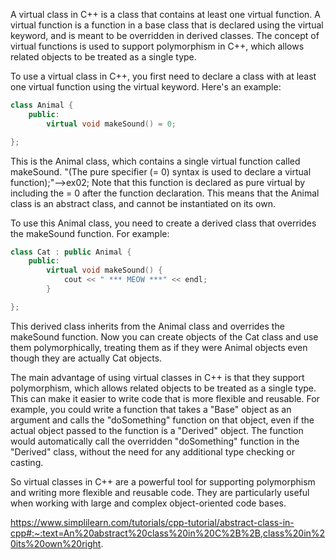 A virtual class in C++ is a class that contains at least one virtual function.
A virtual function is a function in a base class that is declared using the virtual keyword, and is meant to be overridden in derived classes.
The concept of virtual functions is used to support polymorphism in C++, which allows related objects to be treated as a single type.

To use a virtual class in C++, you first need to declare a class with at least one virtual function using the virtual keyword. Here's an example:

```c++
class Animal {
	public:
		virtual void makeSound() = 0;

};
```

This is the Animal class, which contains a single virtual function called makeSound. 
		"(The pure specifier (= 0) syntax is used to declare a virtual function);"-->ex02;
Note that this function is declared as pure virtual by including the = 0 after the function declaration.
This means that the Animal class is an abstract class, and cannot be instantiated on its own.

To use this Animal class, you need to create a derived class that overrides the makeSound function. For example:

```c++
class Cat : public Animal {
	public:
		virtual void makeSound() {
			cout << " *** MEOW ***" << endl;
		}

};
```

This derived class inherits from the Animal class and overrides the makeSound function.
Now you can create objects of the Cat class and use them polymorphically, treating them as if they were Animal objects even though they are actually Cat objects.

The main advantage of using virtual classes in C++ is that they support polymorphism, which allows related objects to be treated as a single type. This can make it easier to write code that is more flexible and reusable.
For example, you could write a function that takes a "Base" object as an argument and calls the "doSomething" function on that object, even if the actual object passed to the function is a "Derived" object.
The function would automatically call the overridden "doSomething" function in the "Derived" class, without the need for any additional type checking or casting.

So virtual classes in C++ are a powerful tool for supporting polymorphism and writing more flexible and reusable code. They are particularly useful when working with large and complex object-oriented code bases.



https://www.simplilearn.com/tutorials/cpp-tutorial/abstract-class-in-cpp#:~:text=An%20abstract%20class%20in%20C%2B%2B,class%20in%20its%20own%20right.
